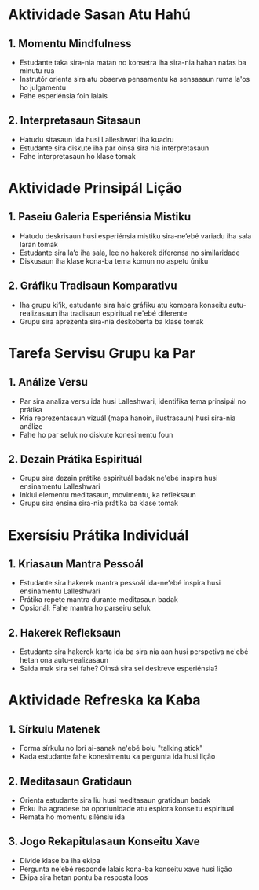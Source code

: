 # Aktividade Sasan Atu Hahú

## 1. Momentu Mindfulness
- Estudante taka sira-nia matan no konsetra iha sira-nia hahan nafas ba minutu rua
- Instrutór orienta sira atu observa pensamentu ka sensasaun ruma la'os ho julgamentu
- Fahe esperiénsia foin lalais

## 2. Interpretasaun Sitasaun
- Hatudu sitasaun ida husi Lalleshwari iha kuadru
- Estudante sira diskute iha par oinsá sira nia interpretasaun
- Fahe interpretasaun ho klase tomak

# Aktividade Prinsipál Lição

## 1. Paseiu Galeria Esperiénsia Mistiku
- Hatudu deskrisaun husi esperiénsia mistiku sira-ne’ebé variadu iha sala laran tomak
- Estudante sira la’o iha sala, lee no hakerek diferensa no similaridade
- Diskusaun iha klase kona-ba tema komun no aspetu úniku

## 2. Gráfiku Tradisaun Komparativu
- Iha grupu ki’ik, estudante sira halo gráfiku atu kompara konseitu autu-realizasaun iha tradisaun espiritual ne'ebé diferente
- Grupu sira aprezenta sira-nia deskoberta ba klase tomak

# Tarefa Servisu Grupu ka Par

## 1. Análize Versu
- Par sira analiza versu ida husi Lalleshwari, identifika tema prinsipál no prátika
- Kria reprezentasaun vizuál (mapa hanoin, ilustrasaun) husi sira-nia análize
- Fahe ho par seluk no diskute konesimentu foun

## 2. Dezain Prátika Espirituál
- Grupu sira dezain prátika espirituál badak ne'ebé inspira husi ensinamentu Lalleshwari
- Inklui elementu meditasaun, movimentu, ka refleksaun
- Grupu sira ensina sira-nia prátika ba klase tomak

# Exersísiu Prátika Individuál

## 1. Kriasaun Mantra Pessoál
- Estudante sira hakerek mantra pessoál ida-ne’ebé inspira husi ensinamentu Lalleshwari
- Prátika repete mantra durante meditasaun badak
- Opsionál: Fahe mantra ho parseiru seluk

## 2. Hakerek Refleksaun
- Estudante sira hakerek karta ida ba sira nia aan husi perspetiva ne'ebé hetan ona autu-realizasaun
- Saida mak sira sei fahe? Oinsá sira sei deskreve esperiénsia?

# Aktividade Refreska ka Kaba

## 1. Sírkulu Matenek
- Forma sírkulu no lori ai-sanak ne'ebé bolu "talking stick"
- Kada estudante fahe konesimentu ka pergunta ida husi lição

## 2. Meditasaun Gratidaun
- Orienta estudante sira liu husi meditasaun gratidaun badak
- Foku iha agradese ba oportunidade atu esplora konseitu espiritual
- Remata ho momentu silénsiu ida

## 3. Jogo Rekapitulasaun Konseitu Xave
- Divide klase ba iha ekipa
- Pergunta ne'ebé responde lalais kona-ba konseitu xave husi lição
- Ekipa sira hetan pontu ba resposta loos